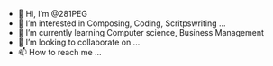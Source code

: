 - 👋 Hi, I’m @281PEG
- 👀 I’m interested in Composing, Coding, Scritpswriting ...
- 🌱 I’m currently learning Computer science, Business Management
- 💞️ I’m looking to collaborate on ...
- 📫 How to reach me ...

<!---
281PEG/281PEG is a ✨ special ✨ repository because its `README.md` (this file) appears on your GitHub profile.
You can click the Preview link to take a look at your changes.
--->

